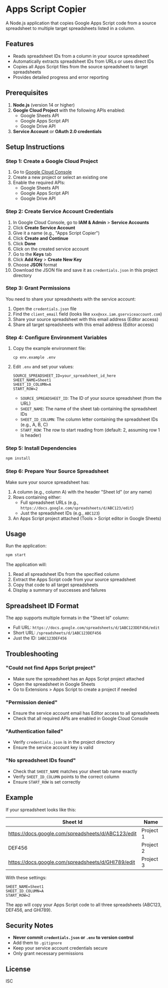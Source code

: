 # Apps Script Copier

A Node.js application that copies Google Apps Script code from a source spreadsheet to multiple target spreadsheets listed in a column.

## Features

- Reads spreadsheet IDs from a column in your source spreadsheet
- Automatically extracts spreadsheet IDs from URLs or uses direct IDs
- Copies all Apps Script files from the source spreadsheet to target spreadsheets
- Provides detailed progress and error reporting

## Prerequisites

1. **Node.js** (version 14 or higher)
2. **Google Cloud Project** with the following APIs enabled:
   - Google Sheets API
   - Google Apps Script API
   - Google Drive API
3. **Service Account** or **OAuth 2.0 credentials**

## Setup Instructions

### Step 1: Create a Google Cloud Project

1. Go to [Google Cloud Console](https://console.cloud.google.com/)
2. Create a new project or select an existing one
3. Enable the required APIs:
   - Google Sheets API
   - Google Apps Script API
   - Google Drive API

### Step 2: Create Service Account Credentials

1. In Google Cloud Console, go to **IAM & Admin** > **Service Accounts**
2. Click **Create Service Account**
3. Give it a name (e.g., "Apps Script Copier")
4. Click **Create and Continue**
5. Click **Done**
6. Click on the created service account
7. Go to the **Keys** tab
8. Click **Add Key** > **Create New Key**
9. Choose **JSON** format
10. Download the JSON file and save it as `credentials.json` in this project directory

### Step 3: Grant Permissions

You need to share your spreadsheets with the service account:

1. Open the `credentials.json` file
2. Find the `client_email` field (looks like `xxx@xxx.iam.gserviceaccount.com`)
3. Share your source spreadsheet with this email address (Editor access)
4. Share all target spreadsheets with this email address (Editor access)

### Step 4: Configure Environment Variables

1. Copy the example environment file:
   ```
   cp env.example .env
   ```

2. Edit `.env` and set your values:
   ```
   SOURCE_SPREADSHEET_ID=your_spreadsheet_id_here
   SHEET_NAME=Sheet1
   SHEET_ID_COLUMN=A
   START_ROW=2
   ```

   - `SOURCE_SPREADSHEET_ID`: The ID of your source spreadsheet (from the URL)
   - `SHEET_NAME`: The name of the sheet tab containing the spreadsheet IDs
   - `SHEET_ID_COLUMN`: The column letter containing the spreadsheet IDs (e.g., A, B, C)
   - `START_ROW`: The row to start reading from (default: 2, assuming row 1 is header)

### Step 5: Install Dependencies

```bash
npm install
```

### Step 6: Prepare Your Source Spreadsheet

Make sure your source spreadsheet has:
1. A column (e.g., column A) with the header "Sheet Id" (or any name)
2. Rows containing either:
   - Full spreadsheet URLs (e.g., `https://docs.google.com/spreadsheets/d/ABC123/edit`)
   - Just the spreadsheet IDs (e.g., `ABC123`)
3. An Apps Script project attached (Tools > Script editor in Google Sheets)

## Usage

Run the application:

```bash
npm start
```

The application will:
1. Read all spreadsheet IDs from the specified column
2. Extract the Apps Script code from your source spreadsheet
3. Copy that code to all target spreadsheets
4. Display a summary of successes and failures

## Spreadsheet ID Format

The app supports multiple formats in the "Sheet Id" column:
- Full URL: `https://docs.google.com/spreadsheets/d/1ABC123DEF456/edit`
- Short URL: `/spreadsheets/d/1ABC123DEF456`
- Just the ID: `1ABC123DEF456`

## Troubleshooting

### "Could not find Apps Script project"
- Make sure the spreadsheet has an Apps Script project attached
- Open the spreadsheet in Google Sheets
- Go to Extensions > Apps Script to create a project if needed

### "Permission denied"
- Ensure the service account email has Editor access to all spreadsheets
- Check that all required APIs are enabled in Google Cloud Console

### "Authentication failed"
- Verify `credentials.json` is in the project directory
- Ensure the service account key is valid

### "No spreadsheet IDs found"
- Check that `SHEET_NAME` matches your sheet tab name exactly
- Verify `SHEET_ID_COLUMN` points to the correct column
- Ensure `START_ROW` is set correctly

## Example

If your spreadsheet looks like this:

| Sheet Id | Name |
|----------|------|
| https://docs.google.com/spreadsheets/d/ABC123/edit | Project 1 |
| DEF456 | Project 2 |
| https://docs.google.com/spreadsheets/d/GHI789/edit | Project 3 |

With these settings:
```
SHEET_NAME=Sheet1
SHEET_ID_COLUMN=A
START_ROW=2
```

The app will copy your Apps Script code to all three spreadsheets (ABC123, DEF456, and GHI789).

## Security Notes

- **Never commit `credentials.json` or `.env` to version control**
- Add them to `.gitignore`
- Keep your service account credentials secure
- Only grant necessary permissions

## License

ISC

